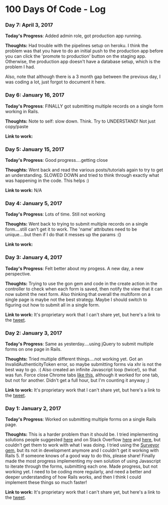 # 100 Days Of Code - Log

### Day 7: April 3, 2017

**Today's Progress**: Added admin role, got production app running.

**Thoughts:** Had trouble with the pipelines setup on heroku. I think the problem was that you have to do an initial push to the production app before you can click the 'promote to production' button on the staging app. Otherwise, the production app doesn't have a database setup, which is the problem I had.

Also, note that although there is a 3 month gap between the previous day, I was coding a lot, just forgot to document it here.

### Day 6: January 16, 2017

**Today's Progress**: FINALLY got submitting multiple records on a single form working in Rails.

**Thoughts:** Note to self: slow down. Think. Try to UNDERSTAND! Not just copy/paste

**Link to work:**

### Day 5: January 15, 2017

**Today's Progress**: Good progress....getting close

**Thoughts:** Went back and read the various posts/tutorials again to try to get an understanding. SLOWED DOWN and tried to think through exactly what was happening in the code. This helps :)

**Link to work:** N/A

### Day 4: January 5, 2017

**Today's Progress**: Lots of time. Still not working

**Thoughts:** Went back to trying to submit multiple records on a single form....still can't get it to work. The 'name' attributes need to be unique....but then if I do that it messes up the params :()

**Link to work:**

### Day 3: January 4, 2017

**Today's Progress**: Felt better about my progess. A new day, a new perspective.

**Thoughts:** Trying to use the gon gem and code in the create action in the controller to
check when each form is saved, then notify the view that it can now submit the next form. Also thinking that overall the multiform on a single page is maybe not the best strategy.
Maybe I should switch to figuring out how to submit all in a single form.

**Link to work:** It's proprietary work that I can't share yet, but here's a link to the [tweet](https://twitter.com/cockerhamAndrew/status/816644858068746240).

### Day 2: January 3, 2017

**Today's Progress**: Same as yesterday....using jQuery to submit multiple forms on one page in Rails.

**Thoughts:** Tried multiple different things....not working yet. Got an InvalidAuthenticityToken error, so maybe submitting forms via xhr is not the best way to go. :( Also created an infinite Javascript loop (twice!), so that was fun. Force close Chrome tabs [like this](https://css-tricks.com/force-quit-tab-google-chrome/), although it worked for one tab, but not for another. Didn't get a full hour, but I'm counting it anyway ;)

**Link to work:** It's proprietary work that I can't share yet, but here's a link to the [tweet](https://twitter.com/cockerhamAndrew/status/816281346054258688).

### Day 1: January 2, 2017

**Today's Progress**: Worked on submitting multiple forms on a single Rails page.

**Thoughts:** This is a harder problem than it should be. I tried implementing solutions people suggested [here](http://vicfriedman.github.io/blog/2015/07/18/create-multiple-objects-from-single-form-in-rails/) and on Stack Overflow [here](http://stackoverflow.com/questions/972857/multiple-objects-in-a-rails-form) and [here](http://stackoverflow.com/questions/23791761/creating-multiple-objects-in-a-form-rails/23791879#23791879), but couldn't get them to work with what I was doing. I tried using the [Surveyor gem](https://github.com/NUBIC/surveyor), but its not in development anymore and I couldn't get it working with Rails 5. If someone knows of a good way to do this, please share! Finally made the most progress implementing my own solution of using Javascript to iterate through the forms, submitting each one. Made progress, but not working yet. I need to be coding more regularly, and need a better and deeper understanding of how Rails works, and then I think I could implement these things so much faster!

**Link to work:** It's proprietary work that I can't share yet, but here's a link to the [tweet](https://twitter.com/cockerhamAndrew/status/816115630365691904).
